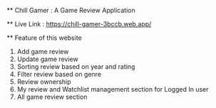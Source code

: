 ** Chill Gamer : A Game Review Application

** Live Link : https://chill-gamer-3bccb.web.app/

** Feature of this website 

 1. Add game review
 2. Update game review
 3. Sorting review based on year and rating
 4. Filter review based on genre
 5. Review ownership
 6. My review and Watchlist management section for Logged In user
 7. All game review section